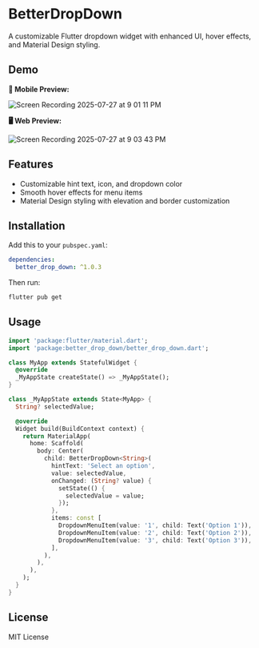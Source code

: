 # BetterDropDown

A customizable Flutter dropdown widget with enhanced UI, hover effects, and Material Design styling.
## Demo

**📱 Mobile Preview:**

![Screen Recording 2025-07-27 at 9 01 11 PM](https://github.com/user-attachments/assets/fce09ca9-b763-43f2-a9ae-2c0f7a0cd7d4)


**🖥️ Web Preview:**

![Screen Recording 2025-07-27 at 9 03 43 PM](https://github.com/user-attachments/assets/fd3407b1-c5ae-4c5a-b795-76b7e6e8a45b)


## Features
- Customizable hint text, icon, and dropdown color
- Smooth hover effects for menu items
- Material Design styling with elevation and border customization


## Installation
Add this to your `pubspec.yaml`:
```yaml
dependencies:
  better_drop_down: ^1.0.3
```

Then run:
```bash
flutter pub get
```

## Usage
```dart
import 'package:flutter/material.dart';
import 'package:better_drop_down/better_drop_down.dart';

class MyApp extends StatefulWidget {
  @override
  _MyAppState createState() => _MyAppState();
}

class _MyAppState extends State<MyApp> {
  String? selectedValue;

  @override
  Widget build(BuildContext context) {
    return MaterialApp(
      home: Scaffold(
        body: Center(
          child: BetterDropDown<String>(
            hintText: 'Select an option',
            value: selectedValue,
            onChanged: (String? value) {
              setState(() {
                selectedValue = value;
              });
            },
            items: const [
              DropdownMenuItem(value: '1', child: Text('Option 1')),
              DropdownMenuItem(value: '2', child: Text('Option 2')),
              DropdownMenuItem(value: '3', child: Text('Option 3')),
            ],
          ),
        ),
      ),
    );
  }
}
```

## License
MIT License
